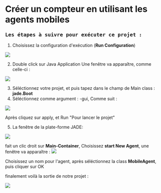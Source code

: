 Créer un compteur en utilisant les agents mobiles
==================

### <samp>Les étapes à suivre pour exécuter ce projet :   </samp>

  1) Choisissez la configuration d'exécution (**Run Configuration**)
  <img src="https://www.mediafire.com/convkey/80d0/vdkhwgccnysd42ezg.jpg">
  
  2) Double click sur Java Application
  Une fenêtre va apparaître, comme celle-ci : 
   
  <img src="https://www.mediafire.com/convkey/f64e/g6s1zphz5ekn7w6zg.jpg">
  
  3) Séléctionnez votre projet, et puis tapez dans le champ de Main class : **jade.Boot**
  4) Séléctionnez comme argument : -gui, Comme suit : 
  <img src="https://www.mediafire.com/convkey/0298/e7310wuomvw5do0zg.jpg"> 
   
   Après cliquez sur apply, et Run "Pour lancer le projet" 
   
   5) La fenêtre de la plate-forme JADE:
   <img src="https://www.mediafire.com/convkey/b29f/8urqqyoec0jx7vnzg.jpg">
   
   fait un clic droit sur **Main-Container**, Choisissez **start New Agent**, une fenêtre va apparaître : 
   <img src="https://www.mediafire.com/convkey/2522/j416sbprn9b4glwzg.jpg">
   
   Choisissez un nom pour l'agent, après séléctionnez la class **MobileAgent**, puis cliquer sur OK
   
   finalement voilà la sortie de notre projet :
   
   <img src="https://www.mediafire.com/convkey/a70e/oup5xebqjdxddbfzg.jpg">
   
   
   
   
   
   
   

